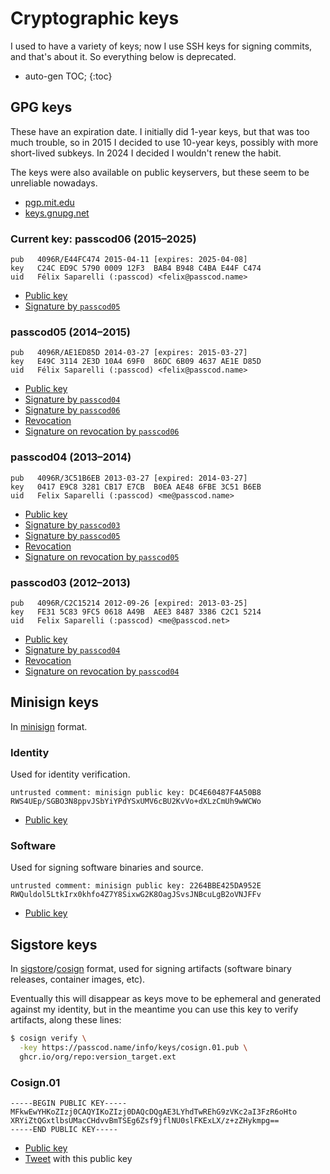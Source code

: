 # Cryptographic keys

I used to have a variety of keys; now I use SSH keys for signing commits, and that's about it.
So everything below is deprecated.

* auto-gen TOC;
{:toc}

## GPG keys

These have an expiration date. I initially did 1-year keys, but that was too
much trouble, so in 2015 I decided to use 10-year keys, possibly with more
short-lived subkeys. In 2024 I decided I wouldn't renew the habit.

The keys were also available on public keyservers, but these seem to be unreliable nowadays.
- [pgp.mit.edu](http://pgp.mit.edu:11371/pks/lookup?search=passcod&op=vindex&fingerprint=on&exact=on)
- [keys.gnupg.net](http://keys.gnupg.net/pks/lookup?search=passcod&op=vindex&fingerprint=on&exact=on)

### Current key: passcod06 (2015–2025)

```text
pub   4096R/E44FC474 2015-04-11 [expires: 2025-04-08]
key   C24C ED9C 5790 0009 12F3  BAB4 B948 C4BA E44F C474
uid   Félix Saparelli (:passcod) <felix@passcod.name>
```

- [Public key](keys/passcod06.asc)
- [Signature by `passcod05`](keys/passcod06.asc.05.sig)

### passcod05 (2014–2015)

```text
pub   4096R/AE1ED85D 2014-03-27 [expires: 2015-03-27]
key   E49C 3114 2E3D 10A4 69F0  86DC 6B09 4637 AE1E D85D
uid   Félix Saparelli (:passcod) <felix@passcod.name>
```

- [Public key](keys/passcod05.asc)
- [Signature by `passcod04`](keys/passcod05.asc.04.sig)
- [Signature by `passcod06`](keys/passcod05.asc.06.sig)
- [Revocation](keys/passcod05.revok)
- [Signature on revocation by `passcod06`](keys/passcod05.revok.06.sig)

### passcod04 (2013–2014)

```text
pub   4096R/3C51B6EB 2013-03-27 [expired: 2014-03-27]
key   0417 E9C8 3281 CB17 E7CB  B0EA AE48 6FBE 3C51 B6EB
uid   Felix Saparelli (:passcod) <me@passcod.name>
```

- [Public key](keys/passcod04.asc)
- [Signature by `passcod03`](keys/passcod04.asc.03.sig)
- [Signature by `passcod05`](keys/passcod04.asc.05.sig)
- [Revocation](keys/passcod04.revok)
- [Signature on revocation by `passcod05`](keys/passcod04.revok.05.sig)

### passcod03 (2012–2013)

```text
pub   4096R/C2C15214 2012-09-26 [expired: 2013-03-25]
key   FE31 5C83 9FC5 0618 A49B  AEE3 8487 3386 C2C1 5214
uid   Felix Saparelli (:passcod) <me@passcod.net>
```

- [Public key](keys/passcod03.asc)
- [Signature by `passcod04`](keys/passcod03.asc.04.sig)
- [Revocation](keys/passcod03.revok)
- [Signature on revocation by `passcod04`](keys/passcod03.revok.04.sig)


## Minisign keys

In [minisign](https://github.com/jedisct1/minisign) format.

### Identity

Used for identity verification.

```text
untrusted comment: minisign public key: DC4E60487F4A50B8
RWS4UEp/SGBO3N8ppvJSbYiYPdYSxUMV6cBU2KvVo+dXLzCmUh9wWCWo
```

- [Public key](keys/identity.pub)

### Software

Used for signing software binaries and source.

```text
untrusted comment: minisign public key: 2264BBE425DA952E
RWQuldol5LtkIrx0khfo4Z7Y8SixwG2K8OagJSvsJNBcuLgB2oVNJFFv
```

- [Public key](keys/software.pub)


## Sigstore keys

In [sigstore](https://www.sigstore.dev)/[cosign](https://github.com/sigstore/cosign) format, used
for signing artifacts (software binary releases, container images, etc).

Eventually this will disappear as keys move to be ephemeral and generated against my identity, but
in the meantime you can use this key to verify artifacts, along these lines:

```bash
$ cosign verify \
  -key https://passcod.name/info/keys/cosign.01.pub \
  ghcr.io/org/repo:version_target.ext
```

### Cosign.01

```text
-----BEGIN PUBLIC KEY-----
MFkwEwYHKoZIzj0CAQYIKoZIzj0DAQcDQgAE3LYhdTwREhG9zVKc2aI3FzR6oHto
XRYiZtQGxtlbsUMacCHdvvBmTSEg6Zsf9jflNU0slFKExLX/z+zZHykmpg==
-----END PUBLIC KEY-----
```

- [Public key](keys/cosign.01.pub)
- [Tweet](https://twitter.com/passcod/status/1443104012253884418) with this public key
